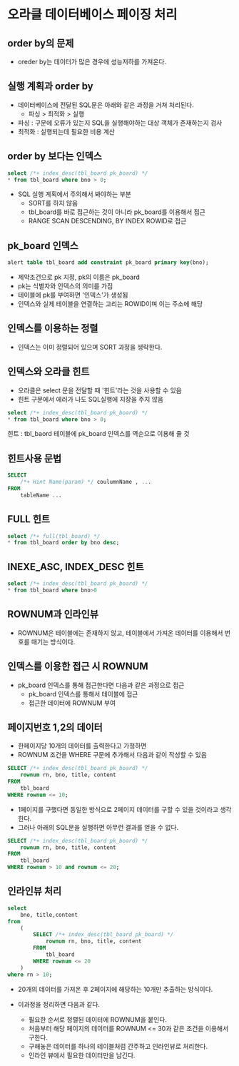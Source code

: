 # 오라클 데이터베이스 페이징 처리 

## order by의 문제
- oreder by는 데이터가 많은 경우에 성능저하를 가져온다. 

## 실행 계획과 order by
- 데이터베이스에 전달된 SQL문은 아래와 같은 과정을 거쳐 처리된다.
    - 파싱 > 최적화 > 실행
- 파싱 : 구문에 오류가 있는지 SQL을 실행해야하는 대상 객체가 존재하는지 검사 
- 최적화 : 실행되는데 필요한 비용 계산 


## order by 보다는 인덱스 
```sql
select /*+ index_desc(tbl_board pk_board) */ 
* from tbl_board where bno > 0; 
```
- SQL 실행 계획에서 주의해서 봐야하는 부분 
    - SORT를 하지 않음
    - tbl_board를 바로 접근하는 것이 아니라 pk_board를 이용해서 접근
    - RANGE SCAN DESCENDING, BY INDEX ROWID로 접근

## pk_board 인덱스 
```sql
alert table tbl_board add constraint pk_board primary key(bno);
```
- 제약조건으로 pk 지정, pk의 이름은 pk_board
- pk는 식별자와 인덱스의 의미를 가짐
- 테이블에 pk를 부여하면 '인덱스'가 생성됨
- 인덱스와 실제 테이블을 연결하는 고리는 ROWID이며 이는 주소에 해당 

## 인덱스를 이용하는 정렬 
- 인덱스는 이미 정렬되어 있으며 SORT 과정을 생략한다. 

## 인덱스와 오라클 힌트 
- 오라클은 select 문을 전달할 때 '힌트'라는 것을 사용할 수 있음
- 힌트 구문에서 에러가 나도 SQL실행에 지장을 주지 않음

```sql
select /*+ index_desc(tbl_board pk_board) */ 
* from tbl_board where bno > 0; 
```
힌트 : tbl_baord 테이블에 pk_board 인덱스를 역순으로 이용해 줄 것

## 힌트사용 문법
```sql
SELECT
    /*+ Hint Name(param) */ coulumnName , ...
FROM
    tableName ...
```

## FULL 힌트 
```sql
select /*+ full(tbl_board) */ 
* from tbl_board order by bno desc; 
```

## INEXE_ASC, INDEX_DESC 힌트 
```sql
select /*+ index_desc(tbl_board pk_board) */ 
* from tbl_board where bno>0
```

## ROWNUM과 인라인뷰 
- ROWNUM은 테이블에는 존재하지 않고, 테이블에서 가져온 데이터를 이용해서 번호를 매기는 방식이다.

## 인덱스를 이용한 접근 시 ROWNUM
- pk_board 인덱스를 통해 접근한다면 다음과 같은 과정으로 접근
    - pk_board 인덱스를 통해서 테이블에 접근
    - 접근한 데이터에 ROWNUM 부여

## 페이지번호 1,2의 데이터 
- 한페이지당 10개의 데이터를 출력한다고 가정하면
- ROWNUM 조건을 WHERE 구문에 추가해서 다음과 같이 작성할 수 있음
```sql
SELECT /*+ index_desc(tbl_board pk_board) */ 
    rownum rn, bno, title, content
FROM
    tbl_board
WHERE rownum <= 10;  
```

- 1페이지를 구했다면 동일한 방식으로 2페이지 데이터를 구할 수 있을 것이라고 생각한다.
- 그러나 아래의 SQL문을 실행하면 아무런 결과를 얻을 수 없다. 
```sql
SELECT /*+ index_desc(tbl_board pk_board) */ 
    rownum rn, bno, title, content
FROM
    tbl_board
WHERE rownum > 10 and rownum <= 20;
```

## 인라인뷰 처리 
```sql
select 
    bno, title,content
from 
    (
        SELECT /*+ index_desc(tbl_board pk_board) */ 
            rownum rn, bno, title, content
        FROM
            tbl_board
        WHERE rownum <= 20
    )
where rn > 10; 
```
- 20개의 데이터를 가져온 후 2페이지에 해당하는 10개만 추출하는 방식이다. 

- 이과정을 정리하면 다음과 같다. 
    - 필요한 순서로 정렬된 데이터에 ROWNUM을 붙인다.
    - 처음부터 해당 페이지의 데이터를 ROWNUM <= 30과 같은 조건을 이용해서 구한다. 
    - 구해놓은 데이터를 하나의 테이블처럼 간주하고 인라인뷰로 처리한다. 
    - 인라인 뷰에서 필요한 데이터만을 남긴다.